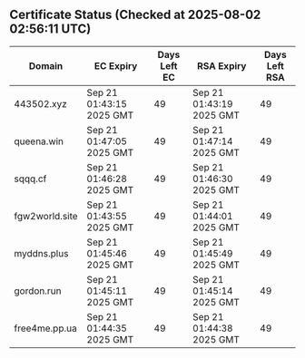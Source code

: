 ## Certificate Status (Checked at 2025-08-02 02:56:11 UTC)
| Domain | EC Expiry | Days Left EC | RSA Expiry | Days Left RSA |
|--------|-----------|-------------|------------|--------------|
| 443502.xyz | Sep 21 01:43:15 2025 GMT | 49 | Sep 21 01:43:19 2025 GMT | 49 |
| queena.win | Sep 21 01:47:05 2025 GMT | 49 | Sep 21 01:47:14 2025 GMT | 49 |
| sqqq.cf | Sep 21 01:46:28 2025 GMT | 49 | Sep 21 01:46:30 2025 GMT | 49 |
| fgw2world.site | Sep 21 01:43:55 2025 GMT | 49 | Sep 21 01:44:01 2025 GMT | 49 |
| myddns.plus | Sep 21 01:45:46 2025 GMT | 49 | Sep 21 01:45:49 2025 GMT | 49 |
| gordon.run | Sep 21 01:45:11 2025 GMT | 49 | Sep 21 01:45:14 2025 GMT | 49 |
| free4me.pp.ua | Sep 21 01:44:35 2025 GMT | 49 | Sep 21 01:44:38 2025 GMT | 49 |
